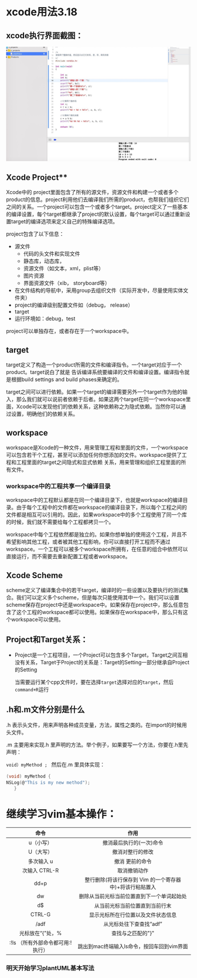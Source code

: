 # **xcode用法3.18**

## **xcode执行界面截图：**

![A571ED0E-011C-476B-80EC-1E3008E902A5](xcode用法3.18.assets/A571ED0E-011C-476B-80EC-1E3008E902A5.png)

## Xcode Project**

Xcode中的 project里面包含了所有的源文件，资源文件和构建一个或者多个product的信息。project利用他们去编译我们所需的product，也帮我们组织它们之间的关系。一个project可以包含一个或者多个target。project定义了一些基本的编译设置，每个target都继承了project的默认设置，每个target可以通过重新设置target的编译选项来定义自己的特殊编译选项。

project包含了以下信息：

- 源文件
  - 代码的头文件和实现文件
  - 静态库，动态库，
  - 资源文件（如文本，xml，plist等）
  - 图片资源
  - 界面资源文件（xib， storyboard等）
- 在文件结构的导航中，采用group去组织文件（实际开发中，尽量使用实体文件夹）
- project的编译级别配置文件如（debug， release）
- target
- 运行环境如：debug，test

project可以单独存在，或者存在于一个workspace中。

## **target**

target定义了构造一个product所需的文件和编译指令。一个target对应于一个product。target说白了就是
 告诉编译系统要编译的文件和编译设置。编译指令就是根据build settings and build phases来确定的。

target之间可以进行依赖。如果一个target的编译需要另外一个target作为他的输入，那么我们就可以说前者依赖于后者。如果这两个target在同一个workspace里面，Xcode可以发现他们的依赖关系，这种依赖称之为隐式依赖。当然你可以通过设置，明确他们的依赖关系。

## **workspace**

workspace是Xcode的一种文件，用来管理工程和里面的文件，一个workspace可以包含若干个工程，甚至可以添加任何你想添加的文件。workspace提供了工程和工程里面的target之间隐式和显式依赖
 关系，用来管理和组织工程里面的所有文件。



### workspace中的工程共享一个编译目录

workspace中的工程默认都是在同一个编译目录下，也就是workspace的编译目录。由于每个工程中的文件都在workspace的编译目录下，所以每个工程之间的文件都是相互可以引用的。因此，如果workspace中的多个工程使用了同一个库的时候，我们就不需要给每个工程都拷贝一个。

workspace中每个工程依然都是独立的。如果你想单独的使用这个工程，并且不希望影响其他工程，或者被其他工程影响，你可以直接打开工程而不通过workspace。一个工程可以被多个workspace所拥有，在任意的组合中依然可以直接运行，而不需要去重新配置工程或者workspace。

## **Xcode Scheme**

scheme定义了编译集合中的若干target，编译时的一些设置以及要执行的测试集合。我们可以定义多个scheme，但是每次只能使用其中一个。我们可以设置scheme保存在project中还是workspace中。如果保存在project中，那么任意包含了这个工程的workspace都可以使用。如果保存在workspace中，那么只有这个workspace可以使用。

## **Project和Target关系：**

- Project是一个工程项目，一个Project可以包含多个Target，Target之间互相没有关系，Target于Project的关系是：Target的Setting一部分继承自Project的Setting

  当需要运行某个cpp文件时，要在选择`target`选择对应的`target`，然后`command+R`运行

## **.h和.m文件分别是什么**

.h 表示头文件，用来声明各种成员变量，方法，属性之类的。在import的时候用头文件。

.m 主要用来实现.h 里声明的方法。举个例子，如果要写一个方法，你要在.h里先声明：

 `void）myMethod ; `
然后在.m 里具体实现：

 ```c
(void) myMethod { 
NSLog(@"This is my new method");
    }
 ```

  

# **继续学习vim基本操作：**



|               命令                |                           作用                           |
| :-------------------------------: | :------------------------------------------------------: |
|             u（小写）             |                 撤消最后执行的(一次)命令                 |
|             U（大写）             |                     撤消对整行的修改                     |
|            多次输入 u             |                     撤消 更前的命令                      |
|           次输入 CTRL-R           |                       取消撤销动作                       |
|               dd+p                | 整行删除(将该行保存到 Vim 的一个寄存器中)+将该行粘贴置入 |
|                dw                 |        删除从当前光标当前位置直到下一个单词起始处        |
|                d$                 |              从当前光标当前位置直到当前行末              |
|              CTRL-G               |            显示光标所在行位置以及文件状态信息            |
|               /adf                |                 从光标处往下查查找“adf”                  |
|         光标放在“{”处，%          |                    查找与之匹配的"}"                     |
| :!ls （所有外部命令都可用:!执行） |        跳出到mac终端输入ls命令，按回车回到vim界面        |

### **明天开始学习plantUML基本写法**  



